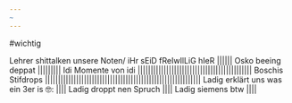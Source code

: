 ```yaml
---
~
---
```

#wichtig

Lehrer shittalken unsere Noten/ iHr sEiD fReIwIlLiG hIeR
|||||| 
Osko beeing deppat
|||||||||
Idi Momente von idi
||||||||||||||||||||||||||||||||||||||||||||
Boschis Stifdrops
||||||||||||||||||||||||||||||||||||||||||||||||||||||||||||
Ladig erklärt uns was ein 3er is 🤓:
||||
Ladig droppt nen Spruch
||||
Ladig siemens btw
||||